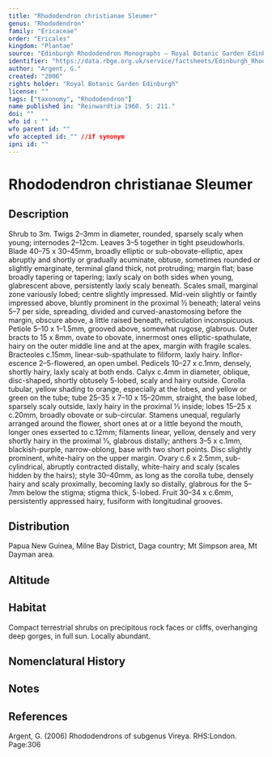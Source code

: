 ```yaml
---
title: "Rhododendron christianae Sleumer"
genus: "Rhododendron"
family: "Ericaceae"
order: "Ericales"
kingdom: "Plantae"
source: "Edinburgh Rhododendron Monographs – Royal Botanic Garden Edinburgh"
identifier: "https://data.rbge.org.uk/service/factsheets/Edinburgh_Rhododendron_Monographs.xhtml"
author: "Argent, G."
created: "2006"
rights holder: "Royal Botanic Garden Edinburgh"
license: ""
tags: ["taxonomy", "Rhododendron"]
name published in: "Reinwardtia 1960. 5: 211."
doi: ""
wfo id : ""
wfo parent id: ""
wfo accepted id: "" //if synonym                      
ipni id: ""
---
```


                       

# Rhododendron christianae Sleumer

## Description
Shrub to 3m. Twigs 2–3mm in diameter, rounded, sparsely scaly when young; internodes 2–12cm. Leaves 3–5 together in tight pseudowhorls. Blade 40–75 x 30–45mm, broadly elliptic or sub-obovate-elliptic, apex abruptly and shortly or gradually acuminate, obtuse, sometimes rounded or slightly emarginate, terminal gland thick, not protruding; margin flat; base broadly tapering or tapering; laxly scaly on both sides when young, glabrescent above, persistently laxly scaly beneath. Scales small, marginal zone variously lobed; centre slightly impressed. Mid-vein slightly or faintly impressed above, bluntly prominent in the proximal ½ beneath; lateral veins 5–7 per side, spreading, divided and curved-anastomosing before the margin, obscure above, a little raised beneath, reticulation inconspicuous. Petiole 5–10 x 1–1.5mm, grooved above, somewhat rugose, glabrous. Outer bracts to 15 x 8mm, ovate to obovate, innermost ones elliptic-spathulate, hairy on the outer middle line and at the apex, margin with fragile scales. Bracteoles c.15mm, linear-sub-spathulate to filiform, laxly hairy. Inflor­escence 2–5-flowered, an open umbel. Pedicels 10–27 x c.1mm, densely, shortly hairy, laxly scaly at both ends. Calyx c.4mm in diameter, oblique, disc-shaped, shortly obtusely 5-lobed, scaly and hairy outside. Corolla tubular, yellow shading to orange, especially at the lobes, and yellow or green on the tube; tube 25–35 x 7–10 x 15–20mm, straight, the base lobed, sparsely scaly outside, laxly hairy in the proximal 1⁄3 inside; lobes 15–25 x c.20mm, broadly obovate or sub-circular. Stamens unequal, regularly arranged around the flower, short ones at or a little beyond the mouth, longer ones exserted to c.12mm; filaments linear, yellow, densely and very shortly hairy in the proximal 1⁄3, glabrous distally; anthers 3–5 x c.1mm, blackish-purple, narrow-oblong, base with two short points. Disc slightly prominent, white-hairy on the upper margin. Ovary c.6 x 2.5mm, sub-cylindrical, abruptly contracted distally, white-hairy and scaly (scales hidden by the hairs); style 30–40mm, as long as the corolla tube, densely hairy and scaly proximally, becoming laxly so distally, glabrous for the 5–7mm below the stigma; stigma thick, 5-lobed. Fruit 30–34 x c.6mm, persistently appressed hairy, fusiform with longitudinal grooves.

## Distribution
Papua New Guinea, Milne Bay District, Daga country; Mt Simpson area, Mt Dayman area.

## Altitude


## Habitat
Compact terrestrial shrubs on precipitous rock faces or cliffs, overhanging deep gorges, in full sun. Locally abundant.

## Nomenclatural History

                       
## Notes


## References

Argent, G. (2006) Rhododendrons of subgenus Vireya. RHS:London. Page:306
